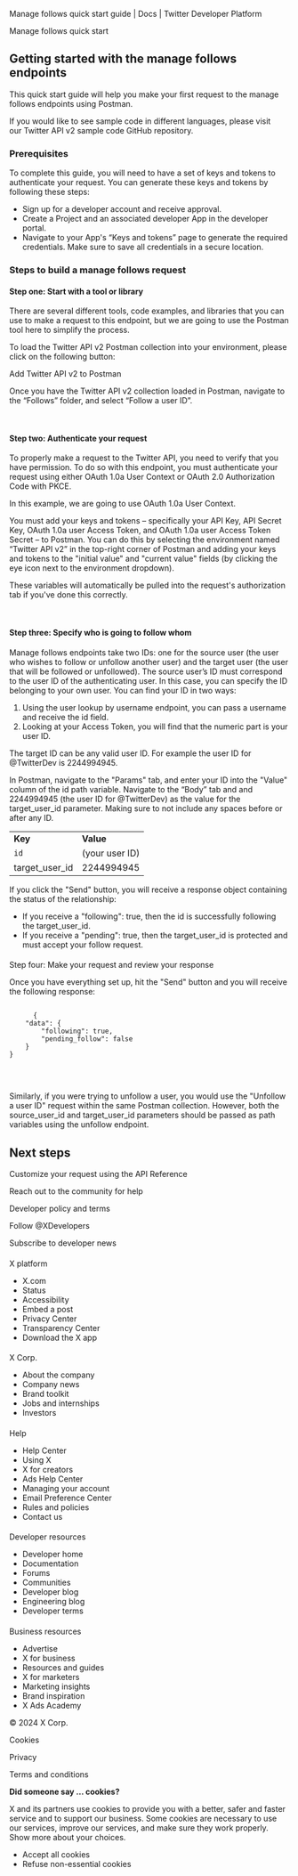 



Manage follows quick start guide | Docs | Twitter Developer Platform 





































































































Manage follows quick start



Getting started with the manage follows endpoints
-------------------------------------------------


This quick start guide will help you make your first request to the manage follows endpoints using Postman.


If you would like to see sample code in different languages, please visit our Twitter API v2 sample code GitHub repository.   













### Prerequisites


To complete this guide, you will need to have a set of keys and tokens to authenticate your request. You can generate these keys and tokens by following these steps:


* Sign up for a developer account and receive approval.
* Create a Project and an associated developer App in the developer portal.
* Navigate to your App's “Keys and tokens” page to generate the required credentials. Make sure to save all credentials in a secure location.










### Steps to build a manage follows request


#### Step one: Start with a tool or library


There are several different tools, code examples, and libraries that you can use to make a request to this endpoint, but we are going to use the Postman tool here to simplify the process.


To load the Twitter API v2 Postman collection into your environment, please click on the following button:





Add Twitter API v2 to Postman






Once you have the Twitter API v2 collection loaded in Postman, navigate to the “Follows” folder, and select “Follow a user ID”.  

 


#### Step two: Authenticate your request


To properly make a request to the Twitter API, you need to verify that you have permission. To do so with this endpoint, you must authenticate your request using either OAuth 1.0a User Context or OAuth 2.0 Authorization Code with PKCE.


In this example, we are going to use OAuth 1.0a User Context.


You must add your keys and tokens – specifically your API Key, API Secret Key, OAuth 1.0a user Access Token, and OAuth 1.0a user Access Token Secret – to Postman. You can do this by selecting the environment named “Twitter API v2” in the top-right corner of Postman and adding your keys and tokens to the "initial value" and "current value" fields (by clicking the eye icon next to the environment dropdown).


These variables will automatically be pulled into the request's authorization tab if you've done this correctly.  

 


#### Step three: Specify who is going to follow whom


Manage follows endpoints take two IDs: one for the source user (the user who wishes to follow or unfollow another user) and the target user (the user that will be followed or unfollowed). The source user’s ID must correspond to the user ID of the authenticating user. In this case, you can specify the ID belonging to your own user. You can find your ID in two ways:


1. Using the user lookup by username endpoint, you can pass a username and receive the id field.
2. Looking at your Access Token, you will find that the numeric part is your user ID.


The target ID can be any valid user ID. For example the user ID for @TwitterDev is 2244994945.


In Postman, navigate to the "Params" tab, and enter your ID into the "Value" column of the id path variable. Navigate to the “Body” tab and and 2244994945 (the user ID for @TwitterDev) as the value for the target\_user\_id parameter. Making sure to not include any spaces before or after any ID.




|  |  |
| --- | --- |
| **Key** | **Value** |
| `id` | (your user ID) |
| target\_user\_id | 2244994945 |


  

If you click the "Send" button, you will receive a response object containing the status of the relationship:


* If you receive a "following": true, then the id is successfully following the target\_user\_id.
* If you receive a "pending": true, then the target\_user\_id is protected and must accept your follow request.


#### 
Step four: Make your request and review your response


Once you have everything set up, hit the "Send" button and you will receive the following response:












```

      {
    "data": {
        "following": true,
        "pending_follow": false
    }
}
    
```






 


Similarly, if you were trying to unfollow a user, you would use the "Unfollow a user ID" request within the same Postman collection. However, both the source\_user\_id and target\_user\_id parameters should be passed as path variables using the unfollow endpoint. 










Next steps
----------






Customize your request using the API Reference


Reach out to the community for help



















Developer policy and terms


Follow @XDevelopers


Subscribe to developer news












#### 
 X platform


* X.com
* Status
* Accessibility
* Embed a post
* Privacy Center
* Transparency Center
* Download the X app




#### 
 X Corp.


* About the company
* Company news
* Brand toolkit
* Jobs and internships
* Investors




#### 
 Help


* Help Center
* Using X
* X for creators
* Ads Help Center
* Managing your account
* Email Preference Center
* Rules and policies
* Contact us




#### 
 Developer resources


* Developer home
* Documentation
* Forums
* Communities
* Developer blog
* Engineering blog
* Developer terms




#### 
 Business resources


* Advertise
* X for business
* Resources and guides
* X for marketers
* Marketing insights
* Brand inspiration
* X Ads Academy









 © 2024 X Corp.
 


Cookies


Privacy


Terms and conditions






















**Did someone say … cookies?**  
  


 X and its partners use cookies to provide you with a better, safer and
 faster service and to support our business. Some cookies are necessary to use
 our services, improve our services, and make sure they work properly.
 Show more about your choices.


 




* Accept all cookies
* Refuse non-essential cookies















